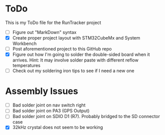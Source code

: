# ToDo
This is my ToDo file for the RunTracker project

- [ ] Figure out "MarkDown" syntax
- [x] Create proper project layout with STM32CubeMx and System Workbench
- [ ] Post aforementioned project to this GitHub repo
- [x] Figure out how I'm going to solder the double-sided board when it arrives.  Hint: It may involve solder paste with different reflow temperatures
- [ ] Check out my soldering iron tips to see if I need a new one

# Assembly Issues
- [ ] Bad solder joint on nav switch right
- [ ] Bad solder joint on PA3 (GPS Output)
- [ ] Bad solder joint on SDIO D1 (R7).  Probably bridged to the SD connector case
- [x] 32kHz crystal does not seem to be working
